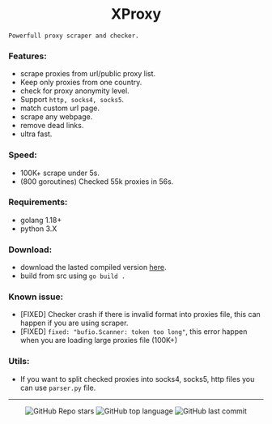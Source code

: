 <h1 align="center">XProxy</h1>

`Powerfull proxy scraper and checker.`

### Features:
- scrape proxies from url/public proxy list.
- Keep only proxies from one country.
- check for proxy anonymity level.
- Support `http, socks4, socks5`.
- match custom url page.
- scrape any webpage.
- remove dead links.
- ultra fast.

### Speed:
- 100K+ scrape under 5s.
- (800 goroutines) Checked 55k proxies in 56s.

### Requirements:
- golang 1.18+
- python 3.X

### Download:
- download the lasted compiled version [here](https://github.com/Its-Vichy/XProxy/releases/tag/lasted).
- build from src using `go build .`

### Known issue:
- [FIXED] Checker crash if there is invalid format into proxies file, this can happen if you are using scraper.
- [FIXED] `fixed: "bufio.Scanner: token too long"`, this error happen when you are loading large proxies file (100K+)

### Utils:
- If you want to split checked proxies into socks4, socks5, http files you can use `parser.py` file.

---

<p align="center">
    <img alt="GitHub Repo stars" src="https://img.shields.io/github/stars/Its-Vichy/XProxy?style=for-the-badge&logo=stylelint&color=black">
    <img alt="GitHub top language" src="https://img.shields.io/github/languages/top/Its-Vichy/XProxy?style=for-the-badge&logo=stylelint&color=black">
    <img alt="GitHub last commit" src="https://img.shields.io/github/last-commit/Its-Vichy/XProxy?style=for-the-badge&logo=stylelint&color=black">
</p>
